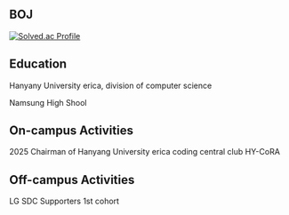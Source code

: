 ## BOJ
   [![Solved.ac Profile](http://mazassumnida.wtf/api/v2/generate_badge?boj=hi385790)](https://solved.ac/hi385790)

## Education
Hanyany University erica, division of computer science

Namsung High Shool 

## On-campus Activities
2025 Chairman of Hanyang University erica coding central club HY-CoRA

## Off-campus Activities
LG SDC Supporters 1st cohort
